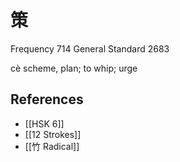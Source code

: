 # 策
Frequency 714
General Standard 2683

cè
scheme, plan; to whip; urge

## References
- [[HSK 6]]
- [[12 Strokes]]
- [[竹 Radical]]